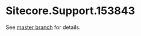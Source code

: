 # Sitecore.Support.153843

See [master branch](https://github.com/sitecoresupport/Sitecore.Support.153843) for details.